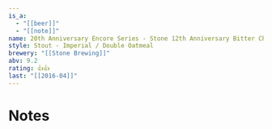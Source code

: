 ```yaml
---
is_a:
  - "[[beer]]"
  - "[[note]]"
name: 20th Anniversary Encore Series - Stone 12th Anniversary Bitter Chocolate Oatmeal Stout
style: Stout - Imperial / Double Oatmeal
brewery: "[[Stone Brewing]]"
abv: 9.2
rating: 👍👍
last: "[[2016-04]]"
---
```

# Notes

